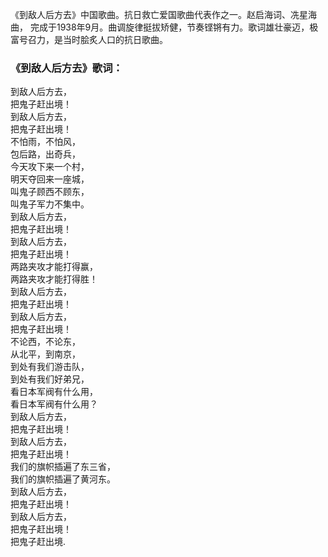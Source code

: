 

《到敌人后方去》中国歌曲。抗日救亡爱国歌曲代表作之一。赵启海词、冼星海曲，
完成于1938年9月。曲调旋律挺拔矫健，节奏铿锵有力。歌词雄壮豪迈，极富号召力，是当时脍炙人口的抗日歌曲。

### 《到敌人后方去》歌词：

到敌人后方去，  
把鬼子赶出境！  
到敌人后方去，  
把鬼子赶出境！  
不怕雨，不怕风，  
包后路，出奇兵，  
今天攻下来一个村，  
明天夺回来一座城，  
叫鬼子顾西不顾东，  
叫鬼子军力不集中。  
到敌人后方去，  
把鬼子赶出境！  
到敌人后方去，  
把鬼子赶出境！  
两路夹攻才能打得赢，  
两路夹攻才能打得胜！  
到敌人后方去，  
把鬼子赶出境！  
到敌人后方去，  
把鬼子赶出境！  
不论西，不论东，  
从北平，到南京，  
到处有我们游击队，  
到处有我们好弟兄，  
看日本军阀有什么用，  
看日本军阀有什么用？  
到敌人后方去，  
把鬼子赶出境！  
到敌人后方去，  
把鬼子赶出境！  
我们的旗帜插遍了东三省，  
我们的旗帜插遍了黄河东。  
到敌人后方去，  
把鬼子赶出境！  
到敌人后方去，  
把鬼子赶出境！  
把鬼子赶出境.

